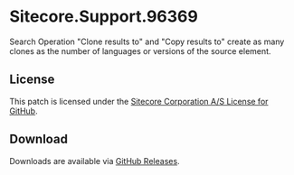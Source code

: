 # Sitecore.Support.96369
Search Operation &quot;Clone results to&quot; and &quot;Copy results to&quot; create as many clones as the number of languages or versions of the source element.

## License  
This patch is licensed under the [Sitecore Corporation A/S License for GitHub](https://github.com/sitecoresupport/Sitecore.Support.96369/blob/master/LICENSE).  

## Download  
Downloads are available via [GitHub Releases](https://github.com/sitecoresupport/Sitecore.Support.96369/releases).  

